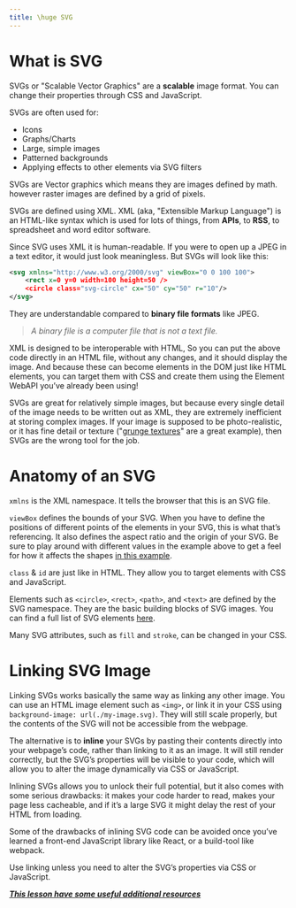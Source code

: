 ```yaml
---
title: \huge SVG
---
```


# What is SVG

SVGs or "Scalable Vector Graphics" are a **scalable** image format. You can change their properties through CSS and JavaScript.

SVGs are often used for:

- Icons
- Graphs/Charts
- Large, simple images
- Patterned backgrounds
- Applying effects to other elements via SVG filters

SVGs are Vector graphics which means they are images defined by math. however raster images are defined by a grid of pixels.

SVGs are defined using XML. XML (aka, "Extensible Markup Language") is an HTML-like syntax which is used for lots of things, from **APIs**, to **RSS**, to spreadsheet and word editor software.

Since SVG uses XML it is human-readable. If you were to open up a JPEG in a text editor, it would just look meaningless. But SVGs will look like this:

```xml
<svg xmlns="http://www.w3.org/2000/svg" viewBox="0 0 100 100">
    <rect x=0 y=0 width=100 height=50 />
    <circle class="svg-circle" cx="50" cy="50" r="10"/>
</svg>
```

They are understandable compared to **binary file formats** like JPEG.

> *A binary file is a computer file that is not a text file.*

XML is designed to be interoperable with HTML, So you can put the above code directly in an HTML file, without any changes, and it should display the image. And because these can become elements in the DOM just like HTML elements, you can target them with CSS and create them using the Element WebAPI you’ve already been using!

SVGs are great for relatively simple images, but because every single detail of the image needs to be written out as XML, they are extremely inefficient at storing complex images. If your image is supposed to be photo-realistic, or it has fine detail or texture ("[grunge textures](https://unsplash.com/s/photos/grunge-texture)" are a great example), then SVGs are the wrong tool for the job.

# Anatomy of an SVG

`xmlns` is the XML namespace. It tells the browser that this is an SVG file.

`viewBox` defines the bounds of your SVG. When you have to define the positions of different points of the elements in your SVG, this is what that’s referencing. It also defines the aspect ratio and the origin of your SVG. Be sure to play around with different values in the example above to get a feel for how it affects the shapes [in this example](https://codepen.io/TheOdinProjectExamples/pen/NWaGdmL?editors=1100).

`class` & `id` are just like in HTML. They allow you to target elements with CSS and JavaScript.

Elements such as `<circle>`, `<rect>`, `<path>`, and `<text>` are defined by the SVG namespace. They are the basic building blocks of SVG images. You can find a full list of SVG elements [here](https://developer.mozilla.org/en-US/docs/Web/SVG/Element).

Many SVG attributes, such as `fill` and `stroke`, can be changed in your CSS.

# Linking SVG Image

Linking SVGs works basically the same way as linking any other image. You can use an HTML image element such as `<img>`, or link it in your CSS using `background-image: url(./my-image.svg)`. They will still scale properly, but the contents of the SVG will not be accessible from the webpage.

The alternative is to **inline** your SVGs by pasting their contents directly into your webpage’s code, rather than linking to it as an image. It will still render correctly, but the SVG’s properties will be visible to your code, which will allow you to alter the image dynamically via CSS or JavaScript.

Inlining SVGs allows you to unlock their full potential, but it also comes with some serious drawbacks: it makes your code harder to read, makes your page less cacheable, and if it’s a large SVG it might delay the rest of your HTML from loading.

Some of the drawbacks of inlining SVG code can be avoided once you’ve learned a front-end JavaScript library like React, or a build-tool like webpack.

Use linking unless you need to alter the SVG’s properties via CSS or JavaScript.

***[This lesson have some useful additional resources](https://www.theodinproject.com/lessons/node-path-intermediate-html-and-css-svg#additional-resources)***
